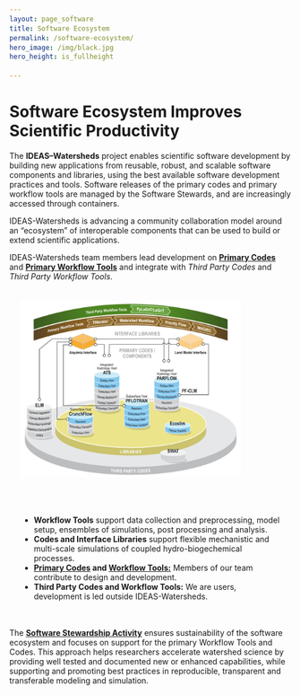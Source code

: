 ```yaml
---
layout: page_software
title: Software Ecosystem
permalink: /software-ecosystem/
hero_image: /img/black.jpg
hero_height: is_fullheight

---
```


<style>
    .cont {
      display: flex;
      flex-wrap: wrap;
      padding: 20px;
      column-gap: 20px;
    }

    .col1 {
      flex: 3; 
      min-width: 400px;
    }

    .col2 {
      flex: 2;
      min-width: 400px;
    }
</style>


# Software Ecosystem Improves Scientific Productivity

The **IDEAS–Watersheds** project enables scientific software development by building new applications from reusable, robust, and scalable software components and libraries, using the best available software development practices and tools. Software releases of the primary codes and primary workflow tools are managed by the Software Stewards, and are increasingly accessed through containers. 

IDEAS-Watersheds is advancing a community collaboration model around an “ecosystem” of interoperable components that can be used to build or extend scientific applications.

IDEAS-Watersheds team members lead development on [**Primary Codes**](/software-ecosystem/codes.md) and [**Primary Workflow Tools**](/software-ecosystem/workflowtools.md) and integrate with *Third Party Codes* and *Third Party Workflow Tools*.

<body>
    <div class="cont">
        <div class="col1">
          <img width="85%" src="/img/EBSD0412_Ecosystem2023_3partyB.png">
        </div>
    <div class="col2">
        <ul><br><br><br>
        <li> <b>Workflow Tools</b> support data collection and preprocessing, model setup, ensembles of simulations, post processing and analysis.</li>
        <li> <b>Codes and Interface Libraries</b> support flexible mechanistic and multi-scale simulations of coupled hydro-biogechemical processes.</li>
        <li><b> <a href="/software-ecosystem/codes/">Primary Codes</a> and <a href="/software-ecosystem/workflowtools/">Workflow Tools:</a></b> Members of our team contribute to design and development.</li>
        <li> <b>Third Party Codes and Workflow Tools:</b> We are users, development is led outside IDEAS-Watersheds.</li>
        </ul>
    </div>
</div>
</body>

The <b><a href="/research/infrastructure">Software Stewardship Activity</a></b> ensures sustainability of the software ecosystem and focuses on support for the primary Workflow Tools and Codes.  This approach helps researchers accelerate watershed science by providing well tested and documented new or enhanced capabilities, while supporting and promoting best practices in reproducible, transparent and transferable modeling and simulation.